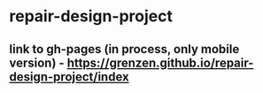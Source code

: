 # repair-design-project

## link to gh-pages (in process, only mobile version) - https://grenzen.github.io/repair-design-project/index